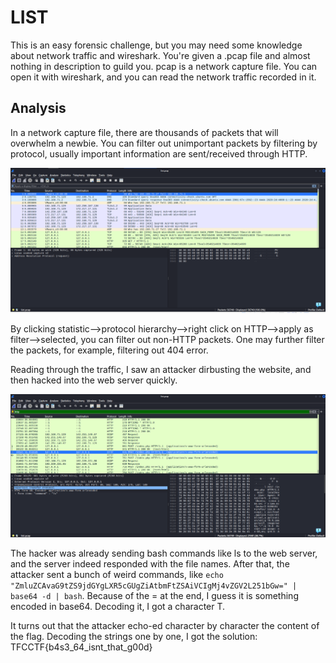 # LIST

This is an easy forensic challenge, but you may need some knowledge about network traffic and wireshark.
You're given a .pcap file and almost nothing in description to guild you.
pcap is a network capture file. You can open it with wireshark, and you can read the network traffic recorded in it.

## Analysis

In a network capture file, there are thousands of packets that will overwhelm a newbie. You can filter out unimportant packets by filtering by protocol,
usually important information are sent/received through HTTP.

![](list1.png)

By clicking statistic-->protocol hierarchy-->right click on HTTP-->apply as filter-->selected, you can filter out non-HTTP packets.
One may further filter the packets, for example, filtering out 404 error.

Reading through the traffic, I saw an attacker dirbusting the website, and then hacked into the web server quickly.

![](list2.png)

The hacker was already sending bash commands like ls to the web server, and the server indeed responded with the file names.
After that, the attacker sent a bunch of weird commands, like `echo "ZmluZCAvaG9tZS9jdGYgLXR5cGUgZiAtbmFtZSAiVCIgMj4vZGV2L251bGw=" | base64 -d | bash`.
Because of the = at the end, I guess it is something encoded in base64. Decoding it, I got a character T.

It turns out that the attacker echo-ed character by character the content of the flag. Decoding the strings one by one, I got the solution:
TFCCTF{b4s3_64_isnt_that_g00d}
